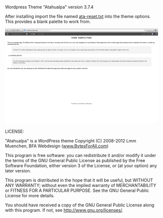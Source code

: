 Wordpress Theme "Atahualpa" version 3.7.4

After installing import the file named [ata-reset.txt](https://github.com/RandyMcMillan/Atahualpa-WordPress-Theme/blob/master/ata-reset.txt) into the theme options. This provides a blank palette to work from. 

![image](https://github.com/RandyMcMillan/Atahualpa-WordPress-Theme/raw/master/ScreenShot%20copy.png)


LICENSE:

"Atahualpa" is a WordPress theme
Copyright (C) 2008-2012 Lmm Muenchen, BFA Webdesign (www.BytesForAll.com)

This program is free software: you can redistribute it and/or modify it under the terms of the GNU General Public License as published by the Free Software Foundation, either version 3 of the License, or (at your option) any later version.

This program is distributed in the hope that it will be useful, but WITHOUT ANY WARRANTY; without even the implied warranty of MERCHANTABILITY or FITNESS FOR A PARTICULAR PURPOSE.  See the GNU General Public License for more details.

You should have received a copy of the GNU General Public License along with this program.  If not, see <http://www.gnu.org/licenses/>.




